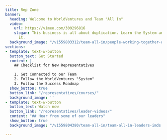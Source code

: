 ```yaml
---
title: Rep Zone
banner:
  heading: Welcome to WorldVentures and Team "All In"
  video:
    url: https://vimeo.com/309296816
    slogan: This business is all about duplication. Learn the System and duplicate
      it.
  background_image: "/v1559803312/team-all-in/people-working-together-at-a-table.jpg"
sections:
- template: text-w-button
  button_text: Get Started
  content: |-
    ## Checklist for New Representatives

    1. Get Connected to our Team
    2. Follow the WorldVentures "System"
    3. Follow the Success Roadmap
  show_button: true
  button_link: "/representatives/courses/"
  background_image: ''
- template: text-w-button
  button_text: Watch now
  button_link: "/representatives/leader-videos/"
  content: "## Hear from some of our leaders"
  show_button: true
  background_image: "/v1559804380/team-all-in/team-all-in-leaders-imds.jpg"

---
```

